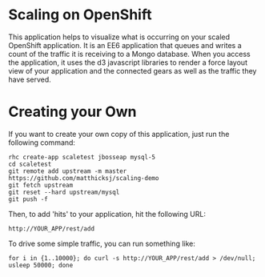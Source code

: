 Scaling on OpenShift
=====================

This application helps to visualize what is occurring on your scaled
OpenShift application.  It is an EE6 application that queues and writes
a count of the traffic it is receiving to a Mongo database.  When you
access the application, it uses the d3 javascript libraries to render
a force layout view of your application and the connected gears as
well as the traffic they have served.

Creating your Own
=====================

If you want to create your own copy of this application, just run the
following command:

    rhc create-app scaletest jbosseap mysql-5
    cd scaletest
    git remote add upstream -m master https://github.com/matthicksj/scaling-demo
    git fetch upstream
    git reset --hard upstream/mysql
    git push -f
    
Then, to add 'hits' to your application, hit the following URL:

    http://YOUR_APP/rest/add
  
To drive some simple traffic, you can run something like:

    for i in {1..10000}; do curl -s http://YOUR_APP/rest/add > /dev/null; usleep 50000; done
